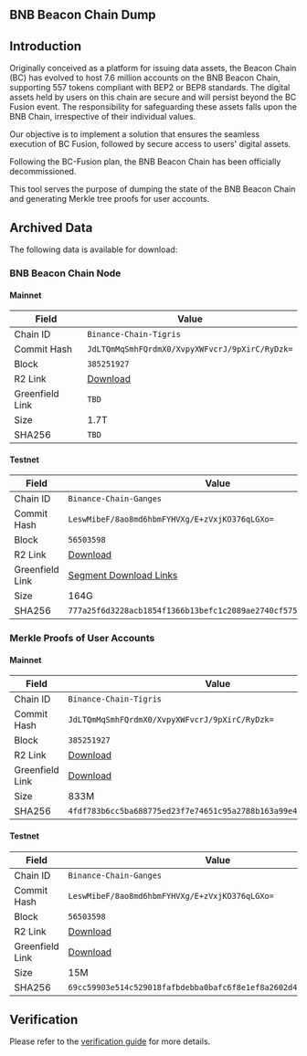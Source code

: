## BNB Beacon Chain Dump

## Introduction
Originally conceived as a platform for issuing data assets, the Beacon Chain (BC) has evolved to host 7.6 million accounts on the BNB Beacon Chain, supporting 557 tokens compliant with BEP2 or BEP8 standards. The digital assets held by users on this chain are secure and will persist beyond the BC Fusion event. The responsibility for safeguarding these assets falls upon the BNB Chain, irrespective of their individual values.

Our objective is to implement a solution that ensures the seamless execution of BC Fusion, followed by secure access to users' digital assets.

Following the BC-Fusion plan, the BNB Beacon Chain has been officially decommissioned.

This tool serves the purpose of dumping the state of the BNB Beacon Chain and generating Merkle tree proofs for user accounts.

## Archived Data

The following data is available for download:

### BNB Beacon Chain Node

#### Mainnet

| Field |Value |
| --- | --- |
| Chain ID | `Binance-Chain-Tigris` |
| Commit Hash | `JdLTQmMqSmhFQrdmX0/XvpyXWFvcrJ/9pXirC/RyDzk=` |
| Block | `385251927` |
| R2 Link | [Download](https://pub-c0627345c16f47ab858c9469133073a8.r2.dev/bc-mainnet-dataseed.tar.gz) |
| Greenfield Link | `TBD` |
| Size | 1.7T |
| SHA256 | `TBD` |

#### Testnet

| Field |Value |
| --- | --- |
| Chain ID | `Binance-Chain-Ganges` |
| Commit Hash | `LeswMibeF/8ao8md6hbmFYHVXg/E+zVxjKO376qLGXo=` |
| Block | `56503598` |
| R2 Link | [Download](https://pub-c0627345c16f47ab858c9469133073a8.r2.dev/bc-testnet-dataseed.tar.gz) |
| Greenfield Link | [Segment Download Links](https://raw.githubusercontent.com/bnb-chain/node-dump/blob/master/asset/bc-testnet-snapshot-segment-links.txt) |
| Size | 164G |
| SHA256 | `777a25f6d3228acb1854f1366b13befc1c2089ae2740cf5757120682ffc79a30` |

### Merkle Proofs of User Accounts

#### Mainnet

| Field |Value |
| --- | --- |
| Chain ID | `Binance-Chain-Tigris` |
| Commit Hash | `JdLTQmMqSmhFQrdmX0/XvpyXWFvcrJ/9pXirC/RyDzk=` |
| Block | `385251927` |
| R2 Link | [Download](https://pub-c0627345c16f47ab858c9469133073a8.r2.dev/bc-mainnet-proofs.tar.gz) |
| Greenfield Link | [Download](`https://greenfield-sp.nodereal.io/view/bnb-beacon-chain-archive/bc-mainnet-proofs.tar.gz`) |
| Size | 833M |
| SHA256 | `4fdf783b6cc5ba688775ed23f7e74651c95a2788b163a99e42770c356434e3e8` |

#### Testnet

| Field |Value |
| --- | --- |
| Chain ID | `Binance-Chain-Ganges` |
| Commit Hash | `LeswMibeF/8ao8md6hbmFYHVXg/E+zVxjKO376qLGXo=` |
| Block | `56503598` |
| R2 Link | [Download](https://pub-c0627345c16f47ab858c9469133073a8.r2.dev/bc-testnet-proofs.tar.gz) |
| Greenfield Link | [Download](https://greenfield-sp.nodereal.io/view/bnb-beacon-chain-archive/bc-testnet-proofs.tar.gz) |
| Size | 15M |
| SHA256 | `69cc59903e514c529018fafbdebba0bafc6f8e1ef8a2602d4ce573a314b2eb9a` |

## Verification

Please refer to the [verification guide](./docs/verification.md) for more details.
